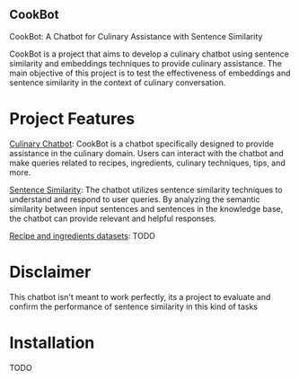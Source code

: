 ## CookBot
CookBot: A Chatbot for Culinary Assistance with Sentence Similarity

CookBot is a project that aims to develop a culinary chatbot using sentence similarity and embeddings techniques to provide culinary assistance. The main objective of this project is to test the effectiveness of embeddings and sentence similarity in the context of culinary conversation.

# Project Features

<u>Culinary Chatbot</u>: CookBot is a chatbot specifically designed to provide assistance in the culinary domain. Users can interact with the chatbot and make queries related to recipes, ingredients, culinary techniques, tips, and more.

<u>Sentence Similarity</u>: The chatbot utilizes sentence similarity techniques to understand and respond to user queries. By analyzing the semantic similarity between input sentences and sentences in the knowledge base, the chatbot can provide relevant and helpful responses.

<u>Recipe and ingredients datasets</u>: TODO

# Disclaimer
This chatbot isn't meant to work perfectly, its a project to evaluate and confirm the performance of sentence similarity in this kind of tasks

# Installation
TODO
